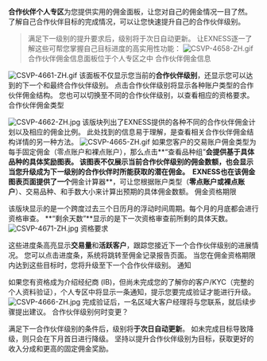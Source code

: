 
**合作伙伴个人专区**为您提供实用的佣金面板，让您对自己的佣金情况一目了然。 了解自己合作伙伴目标的完成情况，可以让您快速提升自己的合作伙伴级别。
> 满足下一级别的提升要求后，级别将于次日自动更新。
让EXNESS逐一了解这些可帮您掌握自己目标进度的高实用性功能：
![CSVP-4658-ZH.gif](https://testingcf.jsdelivr.net/gh/jarlin8/OSS@main/exhelp//CSVP-4658-ZH.gif)
> 合作伙伴佣金信息面板位于个人专区之中
合作伙伴佣金信息
 
![CSVP-4661-ZH.gif](https://testingcf.jsdelivr.net/gh/jarlin8/OSS@main/exhelp//CSVP-4661-ZH.gif)
该面板不仅显示您当前的**合作伙伴级别**，还显示您可以达到的下一个和最终合作伙伴级别。 点击合作伙伴级别将显示各种账户类型的合作伙伴佣金结构。 您也可以切换至不同的合作伙伴级别，以查看相应的资格要求。
合作伙伴佣金类型
 
![CSVP-4662-ZH.jpg](https://testingcf.jsdelivr.net/gh/jarlin8/OSS@main/exhelp/CSVP-4662-ZH.jpg)
该版块列出了EXNESS提供的各种不同的合作伙伴佣金计划以及相应的佣金比例。 此处找到的信息易于理解，是查看相关合作伙伴佣金结构详情的另一种方法。
![CSVP-4665-ZH.gif](https://testingcf.jsdelivr.net/gh/jarlin8/OSS@main/exhelp//CSVP-4665-ZH.gif)
如果您客户的交易账户佣金类型为每手固定佣金（零点账户和裸点账户），那么点击**“查看品种组”**会提供基于具体品种的具体奖励图表。 该图表不仅展示当前合作伙伴级别的佣金数额，也会显示当您升级成为下一级别的合作伙伴时所能获取的潜在佣金。 
EXNESS也在该佣金图表页面提供了一个**佣金计算器**，可让您根据账户类型（**零点账户或裸点账户**）、交易品种、和手数大小来计算出预期的具体佣金数额。
佣金资格期限
 
该版块显示的是一个跨度过去三个日历月的浮动时间周期。每个月的月底都会进行资格审查。 **“剩余天数”**显示的是下一次资格审查前所剩的具体天数。
![CSVP-4671-ZH.jpg](https://testingcf.jsdelivr.net/gh/jarlin8/OSS@main/exhelp/CSVP-4671-ZH.jpg)
资格要求
 
这些进度条高亮显示**交易量**和**活跃客户**，跟踪您接近下一个合作伙伴级别的进展情况。 您可以点击进度条，系统将跳转至佣金记录报告页面。 当您在佣金资格期限内达到这些目标时，您将升级至下一个合作伙伴级别。
通知
 
如果您有资格成为介绍经纪商 (IB)，但尚未完成您的了解你的客户/KYC（完整的个人资料验证），个人专区中将显示一条通知，提示您要完成验证才能进行升级。
![CSVP-4666-ZH.jpg](https://testingcf.jsdelivr.net/gh/jarlin8/OSS@main/exhelp//CSVP-4666-ZH.jpg)
完成验证后，一名区域大客户经理将与您联系，就后续步骤提出建议。
合作伙伴级别何时变更？
 
满足下一合作伙伴级别的条件后，级别将**于次日自动更新**。 如未完成目标导致降级，则只会在下月首日进行降级。 坚持以提升合作伙伴级别为目标，获取更好的收入分成和更高的固定佣金奖励。